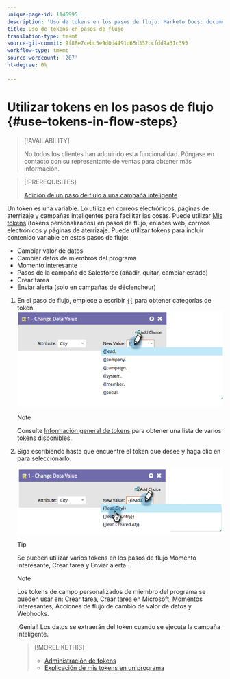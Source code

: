 ```yaml
---
unique-page-id: 1146995
description: 'Uso de tokens en los pasos de flujo: Marketo Docs: documentación del producto'
title: Uso de tokens en pasos de flujo
translation-type: tm+mt
source-git-commit: 9f88e7cebc5e9d0d4491d65d332ccfdd9a31c395
workflow-type: tm+mt
source-wordcount: '207'
ht-degree: 0%

---
```



# Utilizar tokens en los pasos de flujo {#use-tokens-in-flow-steps}

>[!AVAILABILITY]
>
>No todos los clientes han adquirido esta funcionalidad. Póngase en contacto con su representante de ventas para obtener más información.

>[!PREREQUISITES]
>
>[Adición de un paso de flujo a una campaña inteligente](/help/marketo/product-docs/core-marketo-concepts/smart-campaigns/flow-actions/add-a-flow-step-to-a-smart-campaign.md)

Un token es una variable. Lo utiliza en correos electrónicos, páginas de aterrizaje y campañas inteligentes para facilitar las cosas. Puede utilizar [Mis tokens](/help/marketo/product-docs/core-marketo-concepts/programs/tokens/understanding-my-tokens-in-a-program.md) (tokens personalizados) en pasos de flujo, enlaces web, correos electrónicos y páginas de aterrizaje. Puede utilizar tokens para incluir contenido variable en estos pasos de flujo:

* Cambiar valor de datos
* Cambiar datos de miembros del programa
* Momento interesante
* Pasos de la campaña de Salesforce (añadir, quitar, cambiar estado)
* Crear tarea
* Enviar alerta (solo en campañas de déclencheur)

1. En el paso de flujo, empiece a escribir `{{` para obtener categorías de token. ![](assets/image2014-9-22-14-3a3-3a17.png)

   >[!NOTE]
   >
   >Consulte [Información general de tokens](/help/marketo/product-docs/demand-generation/landing-pages/personalizing-landing-pages/tokens-overview.md) para obtener una lista de varios tokens disponibles.

1. Siga escribiendo hasta que encuentre el token que desee y haga clic en para seleccionarlo.

   ![](assets/image2014-9-22-14-3a3-3a48.png)

   >[!TIP]
   >
   >Se pueden utilizar varios tokens en los pasos de flujo Momento interesante, Crear tarea y Enviar alerta.

   >[!NOTE]
   >
   >Los tokens de campo personalizados de miembro del programa se pueden usar en: Crear tarea, Crear tarea en Microsoft, Momentos interesantes, Acciones de flujo de cambio de valor de datos y Webhooks.

   ¡Genial! Los datos se extraerán del token cuando se ejecute la campaña inteligente.

   >[!MORELIKETHIS]
   >
   >* [Administración de tokens](/help/marketo/product-docs/core-marketo-concepts/programs/tokens/managing-my-tokens.md)
   >* [Explicación de mis tokens en un programa](/help/marketo/product-docs/core-marketo-concepts/programs/tokens/understanding-my-tokens-in-a-program.md)

